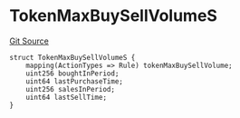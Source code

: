 # TokenMaxBuySellVolumeS
[Git Source](https://github.com/thrackle-io/tron/blob/759037970009f24ec0ac5995bf26019f0b6997be/src/client/token/handler/diamond/RuleStorage.sol)


```solidity
struct TokenMaxBuySellVolumeS {
    mapping(ActionTypes => Rule) tokenMaxBuySellVolume;
    uint256 boughtInPeriod;
    uint64 lastPurchaseTime;
    uint256 salesInPeriod;
    uint64 lastSellTime;
}
```

